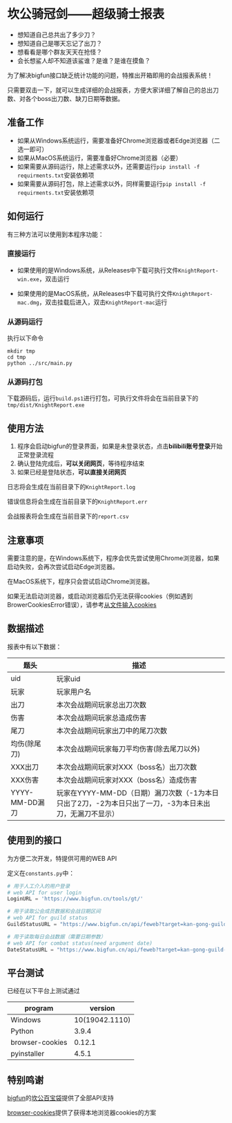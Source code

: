 # 坎公骑冠剑——超级骑士报表

* 想知道自己总共出了多少刀？
* 想知道自己是哪天忘记了出刀？
* 想看看是哪个群友天天在抢怪？
* 会长想鲨人却不知道该鲨谁？是谁？是谁在摸鱼？

为了解决bigfun接口缺乏统计功能的问题，特推出开箱即用的会战报表系统！

只需要双击一下，就可以生成详细的会战报表，方便大家详细了解自己的总出刀数、对各个boss出刀数、缺刀日期等数据。

## 准备工作

* 如果从Windows系统运行，需要准备好Chrome浏览器或者Edge浏览器（二选一即可）
* 如果从MacOS系统运行，需要准备好Chrome浏览器（必要）
* 如果需要从源码运行，除上述需求以外，还需要运行`pip install -f requirments.txt`安装依赖项
* 如果需要从源码打包，除上述需求以外，同样需要运行`pip install -f requirments.txt`安装依赖项

## 如何运行

有三种方法可以使用到本程序功能：

### 直接运行

* 如果使用的是Windows系统，从Releases中下载可执行文件`KnightReport-win.exe`，双击运行

* 如果使用的是MacOS系统，从Releases中下载可执行文件`KnightReport-mac.dmg`，双击挂载后进入，双击`KnightReport-mac`运行

### 从源码运行

执行以下命令

```
mkdir tmp
cd tmp
python ../src/main.py
```

### 从源码打包

下载源码后，运行`build.ps1`进行打包，可执行文件将会在当前目录下的`tmp/dist/KnightReport.exe`

## 使用方法

1. 程序会启动bigfun的登录界面，如果是未登录状态，点击**bilibili账号登录**开始正常登录流程
2. 确认登陆完成后，**可以关闭网页**，等待程序结束
3. 如果已经是登陆状态，**可以直接关闭网页**

日志将会生成在当前目录下的`KnightReport.log`

错误信息将会生成在当前目录下的`KnightReport.err`

会战报表将会生成在当前目录下的`report.csv`

## 注意事项

需要注意的是，在Windows系统下，程序会优先尝试使用Chrome浏览器，如果启动失败，会再次尝试启动Edge浏览器。

在MacOS系统下，程序只会尝试启动Chrome浏览器。

如果无法启动浏览器，或启动浏览器后仍无法获得cookies（例如遇到BrowerCookiesError错误），请参考[从文件输入cookies](doc/file-cookies.md)

## 数据描述

报表中有以下数据：

| 题头           | 描述                                                         |
| -------------- | ------------------------------------------------------------ |
| uid            | 玩家uid                                                      |
| 玩家           | 玩家用户名                                                   |
| 出刀           | 本次会战期间玩家总出刀次数                                   |
| 伤害           | 本次会战期间玩家总造成伤害                                   |
| 尾刀           | 本次会战期间玩家出刀中的尾刀次数                              |
| 均伤(除尾刀)    | 本次会战期间玩家每刀平均伤害(除去尾刀以外)                    |
| XXX出刀        | 本次会战期间玩家对XXX（boss名）出刀次数                      |
| XXX伤害        | 本次会战期间玩家对XXX（boss名）造成伤害                      |
| YYYY-MM-DD漏刀 | 玩家在YYYY-MM-DD（日期）漏刀次数（-1为本日只出了2刀，-2为本日只出了一刀，-3为本日未出刀，无漏刀不显示） |

## 使用到的接口

为方便二次开发，特提供可用的WEB API

定义在`constants.py`中：

```python
# 用于人工介入的用户登录
# web API for user login
LoginURL = 'https://www.bigfun.cn/tools/gt/'

# 用于读取公会成员数据和会战日期区间
# web API for guild status
GuildStatusURL = "https://www.bigfun.cn/api/feweb?target=kan-gong-guild-log-filter%2Fa"

# 用于读取每日会战数据（需要日期参数）
# web API for combat status(need argument date)
DateStatusURL = "https://www.bigfun.cn/api/feweb?target=kan-gong-guild-report%2Fa&date={:s}"
```

## 平台测试

已经在以下平台上测试通过

| program         | version        |
| --------------- | -------------- |
| Windows         | 10(19042.1110) |
| Python          | 3.9.4          |
| browser-cookies | 0.12.1         |
| pyinstaller     | 4.5.1          |

## 特别鸣谢

[bigfun](https://www.bigfun.cn/)的[坎公百宝袋](https://www.bigfun.cn/tools/gt/)提供了全部API支持

[browser-cookies](https://github.com/borisbabic/browser_cookie3)提供了获得本地浏览器cookies的方案



